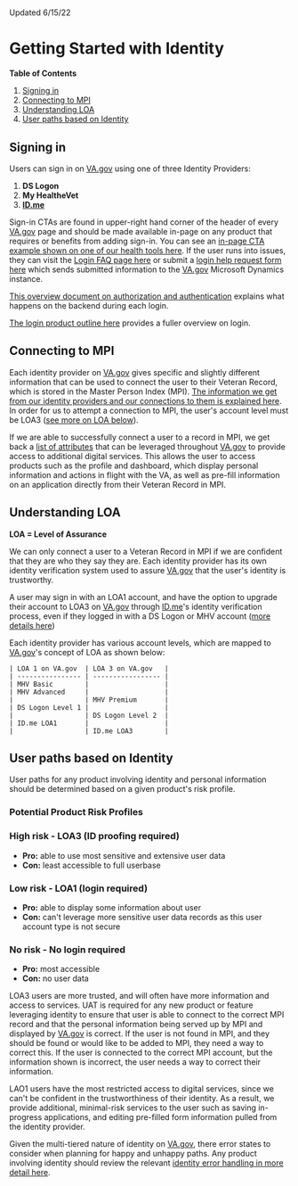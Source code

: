# 

Updated 6/15/22

# Getting Started with Identity

**Table of Contents**

1. [Signing in](notion://www.notion.so/7964973d4088479f9446144b68bbd4aa#signing-in)
2. [Connecting to MPI](notion://www.notion.so/7964973d4088479f9446144b68bbd4aa#connecting-to-MPI)
3. [Understanding LOA](notion://www.notion.so/7964973d4088479f9446144b68bbd4aa#Understanding-LOA)
4. [User paths based on Identity](notion://www.notion.so/7964973d4088479f9446144b68bbd4aa#User-paths-based-on-Identity)

## Signing in

Users can sign in on [VA.gov](http://va.gov/) using one of three Identity Providers:

1. **DS Logon**
2. **My HealtheVet**
3. **[ID.me](http://id.me/)**

Sign-in CTAs are found in upper-right hand corner of the header of every [VA.gov](http://va.gov/) page and should be made available in-page on any product that requires or benefits from adding sign-in. You can see an [in-page CTA example shown on one of our health tools here](https://staging.va.gov/health-care/refill-track-prescriptions/). If the user runs into issues, they can visit the [Login FAQ page here](https://staging.va.gov/sign-in-faq/) or submit a [login help request form here](https://www.accesstocare.va.gov/sign-in-help) which sends submitted information to the [VA.gov](http://va.gov/) Microsoft Dynamics instance.

[This overview document on authorization and authentication](https://github.com/department-of-veterans-affairs/va.gov-team/blob/master/products/identity/login/reference-documents/auth/authentication-and-authorization.md) explains what happens on the backend during each login.

[The login product outline here](https://github.com/department-of-veterans-affairs/va.gov-team/blob/master/products/identity/login/user-login/loginproductoutline.md) provides a fuller overview on login.

## Connecting to MPI

Each identity provider on [VA.gov](http://va.gov/) gives specific and slightly different information that can be used to connect the user to their Veteran Record, which is stored in the Master Person Index (MPI). [The information we get from our identity providers and our connections to them is explained here](https://github.com/department-of-veterans-affairs/va.gov-team/blob/master/products/identity/login/user-login/login-data-flow.md). In order for us to attempt a connection to MPI, the user's account level must be LOA3 ([see more on LOA below](notion://www.notion.so/7964973d4088479f9446144b68bbd4aa#Understanding-LOA)).

If we are able to successfully connect a user to a record in MPI, we get back a [list of attributes](notion://www.notion.so/7964973d4088479f9446144b68bbd4aa) that can be leveraged throughout [VA.gov](http://va.gov/) to provide access to additional digital services. This allows the user to access products such as the profile and dashboard, which display personal information and actions in flight with the VA, as well as pre-fill information on an application directly from their Veteran Record in MPI.

## Understanding LOA

**LOA = Level of Assurance**

We can only connect a user to a Veteran Record in MPI if we are confident that they are who they say they are. Each identity provider has its own identity verification system used to assure [VA.gov](http://va.gov/) that the user's identity is trustworthy.

A user may sign in with an LOA1 account, and have the option to upgrade their account to LOA3 on [VA.gov](http://va.gov/) through [ID.me](http://id.me/)'s identity verification process, even if they logged in with a DS Logon or MHV account ([more details here](https://github.com/department-of-veterans-affairs/va.gov-team/blob/master/products/identity/login/idme/va.gov-id.me-user-flow-overview-06-05-2019.pdf))

Each identity provider has various account levels, which are mapped to [VA.gov](http://va.gov/)'s concept of LOA as shown below:

```
| LOA 1 on VA.gov  | LOA 3 on VA.gov   |
| ---------------- | ----------------- |
| MHV Basic        |                   |
| MHV Advanced     |                   |
|                  | MHV Premium       |
| DS Logon Level 1 |                   |
|                  | DS Logon Level 2  |
| ID.me LOA1       |                   |
|                  | ID.me LOA3        |

```

## User paths based on Identity

User paths for any product involving identity and personal information should be determined based on a given product's risk profile.

### Potential Product Risk Profiles

### High risk - LOA3 (ID proofing required)

- **Pro:** able to use most sensitive and extensive user data
- **Con:** least accessible to full userbase

### Low risk - LOA1 (login required)

- **Pro:** able to display some information about user
- **Con:** can't leverage more sensitive user data records as this user account type is not secure

### No risk - No login required

- **Pro:** most accessible
- **Con:** no user data

LOA3 users are more trusted, and will often have more information and access to services. UAT is required for any new product or feature leveraging identity to ensure that user is able to connect to the correct MPI record and that the personal information being served up by MPI and displayed by [VA.gov](http://va.gov/) is correct. If the user is not found in MPI, and they should be found or would like to be added to MPI, they need a way to correct this. If the user is connected to the correct MPI account, but the information shown is incorrect, the user needs a way to correct their information.

LAO1 users have the most restricted access to digital services, since we can't be confident in the trustworthiness of their identity. As a result, we provide additional, minimal-risk services to the user such as saving in-progress applications, and editing pre-filled form information pulled from the identity provider.

Given the multi-tiered nature of identity on [VA.gov](http://va.gov/), there error states to consider when planning for happy and unhappy paths. Any product involving identity should review the relevant [identity error handling in more detail here](https://github.com/department-of-veterans-affairs/va.gov-team/tree/master/products/identity/login/error-messages).
